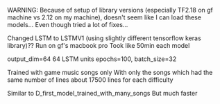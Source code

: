 WARNING: Because of setup of library versions (especially TF2.18 on gf machine vs 2.12 on my machine), 
doesn't seem like I can load these models... Even though tried a lot of fixes...

Changed LSTM to LSTMV1 (using slightly different tensorflow keras library)??
Run on gf's macbook pro
Took like 50min each model

output_dim=64
64 LSTM units
epochs=100, batch_size=32

Trained with game music songs only
With only the songs which had the same number of lines
about 17500 lines for each difficulty

Similar to D_first_model_trained_with_many_songs
But much faster
